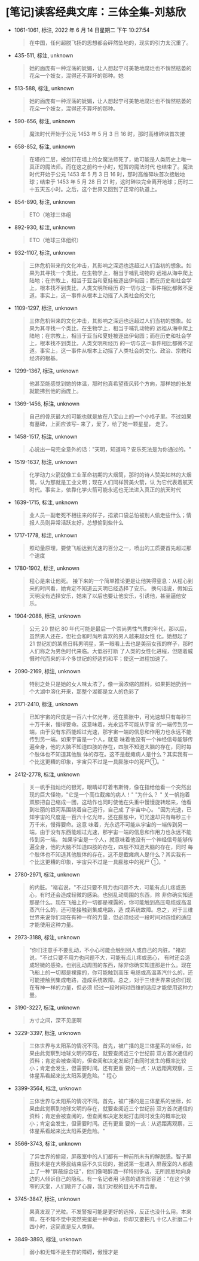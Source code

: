 # [笔记]读客经典文库：三体全集-刘慈欣


-   1061-1061, 标注, 2022 年 6 月 14 日星期二 下午 10:27:54

    > 在中国，任何超脱飞扬的思想都会砰然坠地的，现实的引力太沉重了。

-   435-511, 标注, unknown

    > 她的面庞有一种淫荡的妩媚，让人想起宁可美艳地腐烂也不悄然枯萎的花朵一个妓女，混得还不算坏的那种。她

-   513-588, 标注, unknown

    > 她的面庞有一种淫荡的妩媚，让人想起宁可美艳地腐烂也不悄然枯萎的花朵一个妓女，混得还不算坏的那种。

-   590-656, 标注, unknown

    > 魔法时代开始于公元 1453 年 5 月 3 日 16 时，那时高维碎块首次接

-   658-852, 标注, unknown

    > 在塔的二层，被剑钉在墙上的女魔法师死了，她可能是人类历史上唯一真正的魔法师。而在这之前约十小时，短暂的魔法时代
    > 也结束了。魔法时代开始于公元 1453 年 5 月 3 日 16 时，那时高维碎块首次接触地球；结束于 1453 年 5 月 28 日 21
    > 时，这时碎块完全离开地球；历时二十五天五小时。之后，这个世界又回到了正常的轨道上。

-   854-890, 标注, unknown

    > ETO（地球三体组

-   892-930, 标注, unknown

    > ETO（地球三体组织）

-   932-1107, 标注, unknown

    > 三体危机带来的文化冲击，其影响之深远也远超过人们当初的想象。如果为其寻找一个类比，在生物学上，相当于哺乳动物的
    > 远祖从海中爬上陆地；在宗教上，相当于亚当和夏娃被逐出伊甸园；而在历史和社会学上，根本找不到类比，人类文明所经历
    > 的一切与这一事件相比都微不足道。事实上，这一事件从根本上动摇了人类社会的文化

-   1109-1297, 标注, unknown

    > 三体危机带来的文化冲击，其影响之深远也远超过人们当初的想象。如果为其寻找一个类比，在生物学上，相当于哺乳动物的
    > 远祖从海中爬上陆地；在宗教上，相当于亚当和夏娃被逐出伊甸园；而在历史和社会学上，根本找不到类比，人类文明所经历
    > 的一切与这一事件相比都微不足道。事实上，这一事件从根本上动摇了人类社会的文化、政治、宗教和经济的根基。

-   1299-1367, 标注, unknown

    > 他甚至能感觉到她的体温，那时他真希望夜风转个方向，那样她的长发就能拂到他的面庞上。

-   1369-1456, 标注, unknown

    > 自己的骨灰最大的可能也就是放在八宝山上的一个小格子里。不过如果有墓碑，上面应该写&#x2013; 来了，爱了，给了她一颗星星，
    > 走了。

-   1458-1517, 标注, unknown

    > 心说出一句完全意外的话："天明，知道吗？安乐死法是为你通过的。"

-   1519-1637, 标注, unknown

    > 化学动力火箭就像工业革命初期的大烟筒，那时的诗人赞美如林的大烟筒，认为那就是工业文明；现在人们同样赞美火箭，认
    > 为它代表着航天时代。事实上，依靠化学火箭可能永远也无法进入真正的航天时代

-   1639-1715, 标注, unknown

    > 业人员一副老死不相往来的样子，捂紧口袋总怕被别人偷走些什么；情报人员则异常活跃友好，总想偷到些什么

-   1717-1778, 标注, unknown

    > 照动量原理，要使飞船达到光速的百分之一，喷出的工质要首先超过那个速度

-   1780-1902, 标注, unknown

    > 程心是来让他死。 接下来的一个简单推论更是让他笑得窒息：从程心到来的时间看，她肯定不知道云天明已经选择了安乐。
    > 换句话说，假如云天明没有选择安乐，她来了以后也要让他安乐，引诱他，甚至逼他安乐。

-   1904-2088, 标注, unknown

    > 公元 20 世纪 80 年代可能是最后一个崇尚男性气质的年代，那以后，虽然男人还在，但社会和时尚所喜欢的男人越来越女性
    > 化。她想起了 21 世纪初的某些日韩男明星，第一眼看上去也是美丽女孩的样子，那时人们称之为男色时代来临。大低谷打断
    > 了人类的女性化进程，但随着威慑时代而来的半个多世纪的舒适的和平；使这一进程加速了。

-   2090-2169, 标注, unknown

    > 特别之处只是她的女人味太浓了，像一滴浓缩的颜料，如果把她扔到一个大湖中溶化开来，那整个湖都是女人的色彩了

-   2171-2410, 标注, unknown

    > 已知宇宙的尺度是一百六十亿光年，还在膨胀中，可光速却只有每秒三十万千米，慢得要命。这意味着，光永远不可能从宇宙
    > 的一端传到另一端，由于没有东西能超过光速，那宇宙一端的信息和作用力也永远不能传到另一端。如果宇宙是一个人，就意
    > 味着他没有一个神经信号能够传遍全身，他的大脑不知道四肢的存在，四肢不知道大脑的存在，同时每个肢体也不知道其他肢
    > 体的存在。这不是截瘫病人是什么？其实我有一个比这更糟的印象，宇宙只不过是一具膨胀中的死尸①。"

-   2412-2778, 标注, unknown

    > 关一帆手指灿烂的银河，眼睛却盯着韦斯特，像在指给他看一个突然出现的巨大怪物，"它是一个高位截瘫的病人！" "为什么？
    > " 关一帆抱着双膝把自己缩成一团，这动作也同时使他在失重中慢慢旋转起来，他看到壮丽的银河系围绕着自己运行，自己成
    > 了宇宙中心。 "因为光速，已知宇宙的尺度是一百六十亿光年，还在膨胀中，可光速却只有每秒三十万千米，慢得要命。这意
    > 味着，光永远不可能从宇宙的一端传到另一端，由于没有东西能超过光速，那宇宙一端的信息和作用力也永远不能传到另一端。
    > 如果宇宙是一个人，就意味着他没有一个神经信号能够传遍全身，他的大脑不知道四肢的存在，四肢不知道大脑的存在，同时
    > 每个肢体也不知道其他肢体的存在。这不是截瘫病人是什么？其实我有一个比这更糟的印象，宇宙只不过是一具膨胀中的死尸
    > ①。"

-   2780-2971, 标注, unknown

    > 的内脏。"褚岩说，"不过只要不用力也问题不大，可能有点儿疼或恶心，有时还会造成轻微的感染。也别乱动周围的东西，除
    > 非你确实知道那是什么。现在飞船上的一切都是裸露的，你可能触到高压电缆或高温蒸汽什么的，还可能接触到集成电路，造
    > 成系统故障。总之，对于三维世界来说你们现在有神一样的力量，但必须经过一段时间对四维的适应才能使用这种力量。

-   2973-3188, 标注, unknown

    > "你们注意手不要乱动，不小心可能会触到别人或自己的内脏。"褚岩说，"不过只要不用力也问题不大，可能有点儿疼或恶心，
    > 有时还会造成轻微的感染。也别乱动周围的东西，除非你确实知道那是什么。现在飞船上的一切都是裸露的，你可能触到高压
    > 电缆或高温蒸汽什么的，还可能接触到集成电路，造成系统故障。总之，对于三维世界来说你们现在有神一样的力量，但必须
    > 经过一段时间对四维的适应才能使用这种力量。

-   3190-3227, 标注, unknown

    > 方寸之间，深不见底啊

-   3229-3397, 标注, unknown

    > 三体世界与太阳系的情况不同。首先，被广播的是三体星系的坐标，如果由此觉察到地球文明的存在，就要查阅近三个世纪前
    > 双方首次通信的资料；肯定会被查阅的，但查阅和决定发起打击同时发生的概率比较小；肯定会发生，但需要时间。还有更重
    > 要的一点：从远距离观察，三体星系看起来比太阳系更危险。" 程心

-   3399-3564, 标注, unknown

    > 三体世界与太阳系的情况不同。首先，被广播的是三体星系的坐标，如果由此觉察到地球文明的存在，就要查阅近三个世纪前
    > 双方首次通信的资料；肯定会被查阅的，但查阅和决定发起打击同时发生的概率比较小；肯定会发生，但需要时间。还有更重
    > 要的一点：从远距离观察，三体星系看起来比太阳系更危险。"

-   3566-3743, 标注, unknown

    > 了异世界的偷窥，屏蔽室中的人们都有一种前所未有的解脱感。智子屏蔽技术是在大移民结束后不久实现的，据说第一批进入
    > 屏蔽室的人都患上了一种"屏蔽综合征"，他们像喝醉酒一样特别多话，无所顾忌地向身边的人倾诉自己的隐私。有一名记者用
    > 诗意的语言形容道："在这个狭窄的天堂，人们敞开了心扉，我们对视的目光不再含蓄。

-   3745-3847, 标注, unknown

    > 果真发现了光粒。不发警报可能是更好的选择，反正也没什么用。本来嘛，在不知不觉中突然完蛋是一种幸运，你却又要把几
    > 十亿人折磨二十四小时，这简直是反人类罪。

-   3849-3893, 标注, unknown

    > 弱小和无知不是生存的障碍，傲慢才是


